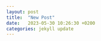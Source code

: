 ```yaml
---
layout: post
title:  "New Post"
date:   2023-05-30 10:26:30 +0200
categories: jekyll update
---
```

